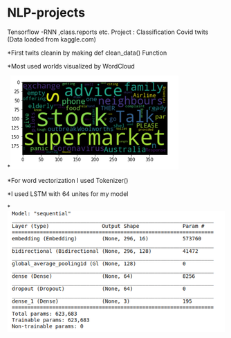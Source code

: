 # NLP-projects
Tensorflow -RNN ,class.reports etc.
Project : Classification Covid twits (Data loaded from kaggle.com)

*First twits cleanin by making def clean_data() Function

*Most used worlds visualized by WordCloud

*![](https://github.com/tural327/NLP-projects/blob/main/Classification%20Covid%20twits/Wordcloud.png)

*For word vectorization I used Tokenizer()

*I used LSTM with 64 unites for my model 

*![](https://github.com/tural327/NLP-projects/blob/main/Classification%20Covid%20twits/Model%20Sequential.png)
